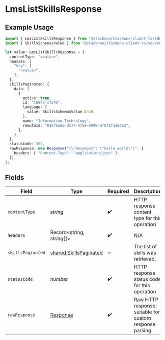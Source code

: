 # LmsListSkillsResponse

## Example Usage

```typescript
import { LmsListSkillsResponse } from "@stackone/stackone-client-ts/sdk/models/operations";
import { SkillsSchemasValue } from "@stackone/stackone-client-ts/sdk/models/shared";

let value: LmsListSkillsResponse = {
  contentType: "<value>",
  headers: {
    "key": [
      "<value>",
    ],
  },
  skillsPaginated: {
    data: [
      {
        active: true,
        id: "16873-IT345",
        language: {
          value: SkillsSchemasValue.EnGB,
        },
        name: "Information-Technology",
        remoteId: "8187e5da-dc77-475e-9949-af0f1fa4e4e3",
      },
    ],
  },
  statusCode: 307,
  rawResponse: new Response("{\"message\": \"hello world\"}", {
    headers: { "Content-Type": "application/json" },
  }),
};
```

## Fields

| Field                                                                   | Type                                                                    | Required                                                                | Description                                                             |
| ----------------------------------------------------------------------- | ----------------------------------------------------------------------- | ----------------------------------------------------------------------- | ----------------------------------------------------------------------- |
| `contentType`                                                           | *string*                                                                | :heavy_check_mark:                                                      | HTTP response content type for this operation                           |
| `headers`                                                               | Record<string, *string*[]>                                              | :heavy_check_mark:                                                      | N/A                                                                     |
| `skillsPaginated`                                                       | [shared.SkillsPaginated](../../../sdk/models/shared/skillspaginated.md) | :heavy_minus_sign:                                                      | The list of skills was retrieved.                                       |
| `statusCode`                                                            | *number*                                                                | :heavy_check_mark:                                                      | HTTP response status code for this operation                            |
| `rawResponse`                                                           | [Response](https://developer.mozilla.org/en-US/docs/Web/API/Response)   | :heavy_check_mark:                                                      | Raw HTTP response; suitable for custom response parsing                 |